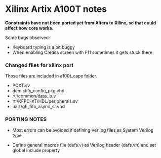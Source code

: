 # Xilinx Artix A100T notes



**Constraints have not been ported yet from Altera to Xilinx, so that could affect how core works.**

Some bugs observed:

* Keyboard typing is a bit buggy
* When enabling Credits screen with F11 sometimes it gets stuck there



### Changed files for xilinx port

Those files are included in a100t_cape folder.

* PCXT.sv
* demistify_config_pkg.vhd
* rtl/common/data_io.v
* rtl/KFPC-XT/HDL/peripherals.sv 
* uart/gh_fifo_async_sr.vhd



### PORTING NOTES

* Most errors can be avoided if defining Verilog files as System Verilog type          

  <FileInfo SFType="SVerilog">  

* Define general macros file  (defs.v)   as Verilog header (defs.vh) and set global include property             <Attr Name="IsGlobalInclude" Val="1"/>




